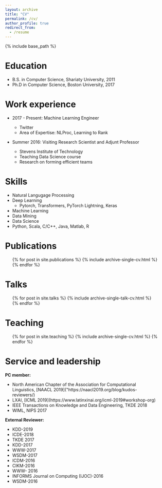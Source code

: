 ```yaml
---
layout: archive
title: "CV"
permalink: /cv/
author_profile: true
redirect_from:
  - /resume
---
```


{% include base_path %}

Education
======
* B.S. in Computer Science, Shariaty University, 2011
* Ph.D in Computer Science, Boston University, 2017

Work experience
======
* 2017 - Present: Machine Learning Engineer
  * Twitter
  * Area of Expertise: NLProc, Learning to Rank

* Summer 2016: Visiting Research Scientist and Adjunt Professor
  * Stevens Institute of Technology  
  * Teaching Data Science course
  * Research on forming efficient teams
  
Skills
======
* Natural Langugage Processing
* Deep Learning
  * Pytorch, Transformers, PyTorch Lightning, Keras
* Machine Learning
* Data Mining
* Data Science
* Python, Scala, C/C++, Java, Matlab, R

Publications
======
  <ul>{% for post in site.publications %}
    {% include archive-single-cv.html %}
  {% endfor %}</ul>
  
Talks
======
  <ul>{% for post in site.talks %}
    {% include archive-single-talk-cv.html %}
  {% endfor %}</ul>
  
Teaching
======
  <ul>{% for post in site.teaching %}
    {% include archive-single-cv.html %}
  {% endfor %}</ul>
  
Service and leadership
======
<b> PC member: </b>
<ul>
<li>North American Chapter of the Association for Computational Linguistics, [NAACL 2019]("https://naacl2019.org/blog/kudos-reviewers/) </li>
<li> LXAI, [ICML 2019](https://www.latinxinai.org/icml-2019#workshop-org) </li>
<li>IEEE Transactions on Knowledge and Data Engineering, TKDE 2018</li>
<li> WIML, NIPS 2017 </li>
</ul>

<b> External Reviewer:</b>
<ul>
<li>KDD-2019</li>
<li>ICDE-2018</li>
<li>TKDE 2017</li>
<li>KDD-2017</li>
<li>WWW-2017</li>
<li>WSDM-2017</li>
<li>ICDM-2016</li>
<li>CIKM-2016</li>
<li>WWW- 2016</li>
<li>INFORMS Journal on Computing (IJOC)-2016</li>
<li>WSDM-2016</li>
</ul>
